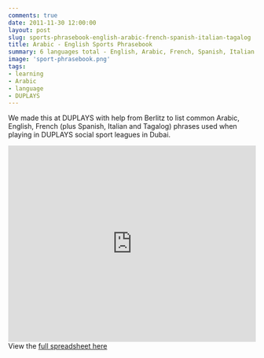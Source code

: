 ```yaml
---
comments: true
date: 2011-11-30 12:00:00
layout: post
slug: sports-phrasebook-english-arabic-french-spanish-italian-tagalog
title: Arabic - English Sports Phrasebook
summary: 6 languages total - English, Arabic, French, Spanish, Italian and Tagalog translations for sports phrases
image: 'sport-phrasebook.png'
tags:
- learning
- Arabic
- language
- DUPLAYS
---
```


We made this at DUPLAYS with help from Berlitz to list common Arabic, English, French (plus Spanish, Italian and Tagalog) phrases used when playing in DUPLAYS social sport leagues in Dubai.

<iframe width='100%' height='400' frameborder='0'
src='https://docs.google.com/spreadsheet/pub?key=0AmF22gEI8vjtdHhOdEQ1T0I5eFM2ODRtcTR4MVNZa2c&output=html&widget=true'></iframe>
View the <a href="https://docs.google.com/spreadsheet/ccc?key=0AmF22gEI8vjtdHhOdEQ1T0I5eFM2ODRtcTR4MVNZa2c&usp=sharing">
full spreadsheet here</a>


